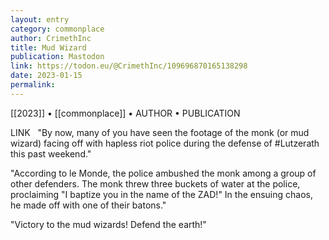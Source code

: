```yaml
---
layout: entry
category: commonplace
author: CrimethInc
title: Mud Wizard
publication: Mastodon
link: https://todon.eu/@CrimethInc/109696870165138298
date: 2023-01-15
permalink:
---
```


[[2023]] • [[commonplace]] • AUTHOR • PUBLICATION

LINK
 
"By now, many of you have seen the footage of the monk (or mud wizard) facing off with hapless riot police during the defense of #Lutzerath this past weekend."

"According to le Monde, the police ambushed the monk among a group of other defenders. The monk threw three buckets of water at the police, proclaiming "I baptize you in the name of the ZAD!" In the ensuing chaos, he made off with one of their batons."

"Victory to the mud wizards! Defend the earth!"
